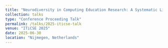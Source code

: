 ```yaml
---
title: "Neurodiversity in Computing Education Research: A Systematic Literature Review"
collection: talks
type: "Conference Proceeding Talk"
permalink: /talks/2025-iticse-talk
venue: "ITiCSE 2025"
date: 2025-06-30
location: "Nijmegen, Netherlands"
---
```


